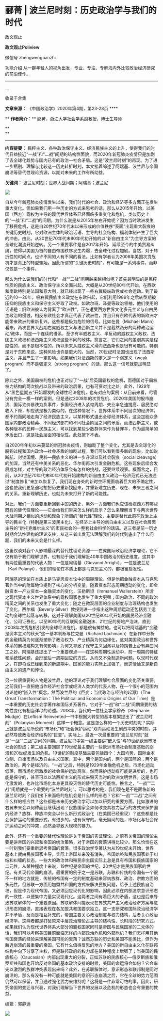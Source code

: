 

#  郦菁 | 波兰尼时刻：历史政治学与我们的时代

政文观止  

**政文观止Poliview** 

微信号 zhengwenguanzhi

功能介绍 从一群年轻人的视角出发，专业、专注、专解海内外比较政治经济研究的前沿佳作。

____

__

收录于合集

**文章来源：** 《中国政治学》2020年第4期，第23-28页 ****

  

 ** **作者简介：**** 郦菁，浙江大学社会学系副教授，博士生导师

  

 **  
**

 ****

  

 **内容提要：**
民粹主义、各种政治保守主义、经济民族主义的上升，使得我们的时代日益接近“一战”和“二战”间期的结构性面貌，而2020年新冠肺炎疫情只是加剧了去全球化趋势与国内已有的政治—社会矛盾。这是“波兰尼时刻”的再现。为了进一步甄别、理解与比较这一历史转折时刻，本文接着综述了阿瑞基、波兰尼与帝国崩溃等替代性理论资源，以期对未来的工作有所助益。

  

 **关键词：** 波兰尼时刻；世界大战间期；阿瑞基；波兰尼

  

  

![](images/155/2.png)

  

  

  

  

自从今年新冠肺炎疫情发生以来，我们时代的社会、政治和经济等多方面正在发生重大变化。但如果我们用一种历史的方式来思考的话，那么从2015年开始，以美国（西方）霸权为主导的现代世界体系已经面临多重变化和危机，类似历史上的“一战”和“二战”的间期。为什么说是从2015年左右开始呢？因为当时欧洲发生了移民危机，这是自20世纪70年代末以来形成的价值秩序“表面”出现重大裂痕的关键历史时刻。它对欧洲主体的政治话语、主导的社会结构、福利体制产生了巨大的冲击，由此，从20世纪70年代末80年代初开始的以“新自由主义”为主导方案的全球化潮流开始逆转。另一个重要事件是自2017年开始、延续至今的中美贸易纠纷，使得以美国为首的自由帝国秩序发生内爆，去全球化过程加剧。当然，对于转折性的时间点，也许不同的人有不同的看法，比如有学者认为2008年美国次贷危机才是真正的转型肇始。因此所谓的“关键历史时刻”，有可能是一系列事件，而非仅仅是一个事件。

  

那么为什么说我们的时代和“一战”“二战”间期越来越相似呢？首先最明显的是民粹性质的民族主义、政治保守主义全面兴起。大概是从20世纪80年代开始，在西欧和南欧特别是法国和意大利，就已经出现了一些右翼极端政党或社会运动。到了最近的10—20年，极右翼民族主义政党在东欧兴起，它们利用1989年之后转型期被压抑的民族主义和保守主义夺取了政权。如欧尔班、泽曼等政治领袖，他们使用的话语是：旧欧洲被认为背离了“欧洲性”，正在遭受西方世界文化多元主义与自由民主政治的侵蚀，相反东欧社会才真正代表了欧洲性，并且只有东欧代表的新欧洲才能带来欧洲的重新复兴。这些都是极为危险的信号。比如在曼（Michael
Mann）看来，两次世界大战期右翼威权主义与法西斯主义并不是截然两分的两种政治运动/政体，而是一个连续的谱系，至少有半威权主义、半反动的威权主义政权、法团主义政权和法西斯主义政权这些不同的政体。换言之，它们之间的差别其实是程度性的，而不是根本性的，所以未来从威权主义滑向法西斯也是很有可能的。特别是对于东欧来说，这种风险也许是更大的。当然，20世纪时法国也出现了法西斯主义，并且产生了一定影响。如果我们对法西斯的定义是一个弱定义（weak
program）而不是强定义（strong program）的话，那么这一信号就更加明显了。

  

除此之外，美国霸权的危机也正对应了“一战”后英国霸权的危机，而德国对于霸权权力结构的两次挑战以及带来的政治后果，也有可资对比之处。此外，1929年从“黑色星期五”开始爆发的全球性经济危机，也有对应的案例：从目前来看，尽管没有完全一模一样的案例，但是通过2008年的次贷危机、2020年美国的股市崩溃、国际油价暴跌为负事件，多国经济进入紧缩周期、失业率急速提高、居民绝对收入下降，却应该是极为类似的。在这种情况下，世界体系中不同层次的经济体，都不约而同地走向了经济民族主义，以某种形式退出全球经济体系，这会加剧众多国家内部政治精英、不同经济部门和不同社会阶层之间的矛盾，而法西斯主义，或各种版本的民粹—民族主义，可以找到某些少数群体来作为替罪羊，作为最简单的矛盾出口，这是社会层面的相似性，此处按下不表。

  

自2020年年初以来蔓延的新冠肺炎疫情，则加剧了整个变化，尤其是去全球化的脱钩过程和国内政治—社会矛盾的加剧过程。我们可以看到很多新的现象，比如说断航、封锁国境、民粹—民族主义的进一步升温以及社会裂痕（social
cleavage）的加深，当然还有中美关系的恶化、华尔街再次引发金融危机。这些现象后续会发展成怎样，对主导的政治经济体系会有怎样的挑战，还要继续观察。概而言之，目前，从20世纪70年代末80年代初开始建构的新自由主义政治—经济范式已无法通过“制度修复”来加以恢复了。我们现在身处的新时空环境面临着巨大的不确定性，这也使我们更急迫地想把历史重新找回来，并重新建立历史、现在、未来三者之间的关系。重新理解历史，也就为未来打开了新的可能性。

  

对此，我们一方面要重新回到中国的历史，另外一方面我们也应该检视西方有哪些既有的替代性理论——它会给我们带来怎么样的启示？怎么来理解当下与两次世界大战间期之相似的运动和现象？所谓的“替代性”理论，主要是替代此前在政治上主导的民主化（特别是第三波民主化）、在经济上主导的新自由主义以及在社会层面主导的“新托克维尔主义”的市民社会的一整套社会科学的话语。这三者是前一历史时期合法性建构的理论支柱，从这三者出发无法理解我们的时代到底出了什么问题、我们的未来又会是什么样。

  

这里仅谈对我个人影响最深的替代性理论资源——左翼国际政治经济学理论，它不仅有助于我们理解世界，也有助于我们理解近40年中国政治的历史维度。这其中有两位最重要的代表人物：一位是阿瑞基（Giovanni
Arrighi），一位是波兰尼（Karl Polanyi），他们的理论在本质上都是马克思主义的，都极富启发性。

  

阿瑞基的理论在本质上是马克思资本论中的周期理论，但是他把金融资本从马克思著作当中的附属地位提到了核心的分析变量。随着资本形态周期运动的变化，即金融资本—产业资本—金融资本的变化，沃勒斯坦（Immanuel
Wallerstein）所言之现代资本主义世界体系中的霸权国家也发生了重大更替；国内政治、不同的政治精英之间的关系也发生了重大变化；随之在微观层面的企业制度与治理结构也发生了变化。西尔福（Beverly
Silver）教授则进一步指出这种周期运动还包括劳工运动的全球性起落与转移。这对于理解美国从20世纪80年代开始的国民经济金融化、公司证券化，以至90年代的互联网金融泡沫、21世纪的房地产泡沫，直到2008年次贷危机引发的全球经济危机，都是很有裨益的。也可以把阿瑞基的“金融是资本主义的秋天”这一基本判断与拉克曼（Richard
Lachmann）在新作中分析的金融精英为何逐渐垄断了政治权力、产业精英为何边缘化，这对美国政治和世界体系的霸权建构又有何影响，为何又导致了保守主义回潮以及特朗普上台有异曲同工之妙。阿瑞基还提出了一个重要观点——在这种周期性运动中，前一周期的特征和系统性问题，会形塑后一周期回应的方式，从而又不免制造新问题。以现时代观之，在即将或已经到来的新周期中，国家的能力实际上加强了，而这恰恰又是新自由主义的遗产和悖论。

  

另一位很重要的人物是波兰尼，他的理论对于我们理解社会层面的变化至关重要。之前我们一直把他当作经济社会学或经济人类学的代表人物，在一个很小的范围内讨论他的“嵌入性”概念，然而波兰尼的《巨变：当代政治与经济的起源》（The
Great Transformation：The Political and Economic Origins of Our
Time）是一本重要的历史社会学著作和国际关系著作，它对于“一战”和“二战”间期重要的结构性变化有相当详尽的论述。2018年，当代的一位社会学家穆奇（Stephanie
Mudge）在Leftism Reinvented一书中根据大转型的基本框架提出了“波兰尼时刻”（Polanyian
Moment）这样一个概念。这是怎么样的一个历史时刻呢？实际上就是波兰尼所说的“市场化”和“社会保护运动”双向运动发生剧烈冲突的时刻，并必然导致政治经济结构的“巨变”。实际上，最近一次最重要的“波兰尼时刻”就是“一战”“二战”之间的间期。波兰尼书中第一编主要讲“嵌入性”与19世纪欧洲市场社会的形成；第二编主要回顾了19世纪最主要的一些欧洲市场社会制度基础的崩溃和20世纪发生的危机。19世纪的制度基础主要包括四个：大国均势、国际金本位制、自律市场以及自由主义国家，其中，两个是国内的，两个是国际的；两个是政治的，两个是经济的。“一战”之后，特别是1929年金融危机之后，市场化运动低落，而市场化所激发的社会保护运动高涨。然而保护运动有可能是进步的，也可能是保守的，甚至可以以法西斯主义的形式来毁灭当时的欧洲文明世界。这是市场化激发的，也许比市场化本身更具毁灭性的替代历史可能性。换言之，“一战”“二战”间期就是一个重要的“波兰尼时刻”。可以思考的是，我们现在是不是面临新的波兰尼时刻？我们接下来面临的危机会是什么样的形态？它和“一战”“二战”之间有什么样的相应性？这些都是未来历史政治学可以加以研究的重要方面。比如激进的右翼未来会以何种面目继续出现？民族国家会如何改变其权力运行的方式来保护国内经济？族群、种族冲突会以什么新形式政治化（在美国已经重现）？这些都是社会保护运动的重要形式，有进步的，也有保守的。毫无疑问的是，市场化与社会保护运动之间的冲突，必然会导致大规模的暴力。

  

此外，还有一个重要的替代性理论是关于帝国的实证理论。之前有关帝国的理论主要是讲帝国的兴起和帝国的统治策略，对于帝国的衰落讲得比较少。那么恰恰在这一时刻我们要重新思考帝国的衰落。很多政治学专著认为从19世纪末开始，世界基本上就由民族国家主导，实际上帝国从来没有消失，帝国始终和民族国家处于纠结和纠缠的状态，一些大的政治体和殖民宗主国实际上总是具有帝国和民族国家的二元性。从某种程度上来说，19世纪是帝国的世纪，20世纪才是民族国家的世纪。有关现代帝国的崩溃，最重要的例子之一是苏联。苏联和传统的帝国有一个很不一样的地方就是，传统的帝国有一定的制度基础来容纳族群、政治、宗教方面的多元性，但苏联一方面用加盟共和国的方式来解决民族问题，给予上述民族自治权，但是作为现代帝国，又必须回应现代化的影响，因此必须在内部追求意识形态的一致性，以便集中力量实现现代化。这两者之间有着巨大的矛盾，这也是后来导致苏联解体的一个重要原因。苏联解体间接表现在苏式共产主义政治经济方案与意识形态的崩溃，直接表现在各加盟共和国要求独立。这一支研究和国际政治经济学并不矛盾，反而是相互补充的，帝国主要关心政治制度与权力结构，后者关心政治经济学。这两者都是打破原来中层政治理论占主导的结构性、长时段的研究方式。如果我们认为现代世界体系大部分的霸权国家同时是帝国与民族国家的二元体的话，我们可以考察美国目前面临怎样的内部政治危机和外部危机？我们怎样用其他帝国衰落的经验来理解美国可能的衰落？诚然苏联的历史和美国不能类比，但作为新近崩溃的最重要的帝国，它有什么值得反思的地方？美国的新自由主义化在联邦结构中向下分享了主权，但是联邦政府的权力却在某种程度上增强了；当美国的民族核心（Caucasian）内部出现重大的分裂，正如苏联的民族核心—俄罗斯族和俄罗斯共和国也开始反对帝国的基本政治安排的时候，美国的命运将会如何？它会率先以激烈的族群冲突表现出来吗？此外，在苏联解体时，意识形态和联邦制是同时崩溃的。那么有没有一种可能就是美国的意识形态崩溃之后，它在全球的势力范围仍然可以保留，并且通过强化武力来维持呢？这将是一件非常可怕的事。因此，研究帝国的变迁与兴衰，对我们理解当下世界的发展以及危机的形态也会有重要的教益。

  

编辑：郭静远

  

![](images/155/3.jpeg)

  

